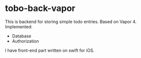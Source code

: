 # tobo-back-vapor
This is backend for storing simple todo entries. Based on Vapor 4.
Implemented:
- Database
- Authorization

I have front-end part written on swift for iOS.
